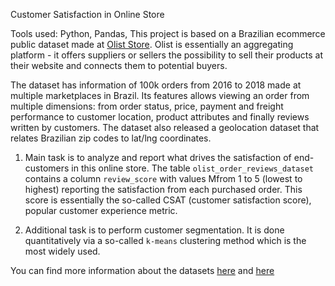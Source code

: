 Customer Satisfaction in Online Store

Tools used: Python, Pandas, 
This project is based on a Brazilian ecommerce public dataset made at [Olist Store](https://olist.com/).
Olist is essentially an aggregating platform - it offers suppliers or sellers the possibility to sell their products at their website and connects them to potential buyers.

The dataset has information of 100k orders from 2016 to 2018 made at multiple marketplaces in Brazil.
Its features allows viewing an order from multiple dimensions: from order status, price, payment and freight performance to customer location, 
product attributes and finally reviews written by customers.
The dataset also released a geolocation dataset that relates Brazilian zip codes to lat/lng coordinates.

1) Main task is to analyze and report what drives the satisfaction of end-customers in this online store. 
The table `olist_order_reviews_dataset` contains a column `review_score` with values Mfrom 1 to 5 (lowest to highest) reporting the satisfaction from each purchased order. 
This score is essentially the so-called CSAT (customer satisfaction score), popular customer experience metric.

2) Additional task is to perform customer segmentation. It is done quantitatively via a so-called `k-means` clustering method which is the most widely used.

You can find more information about the datasets [here](https://www.kaggle.com/datasets/olistbr/brazilian-ecommerce) and [here](https://www.kaggle.com/datasets/olistbr/marketing-funnel-olist)
